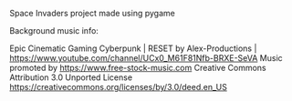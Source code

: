 Space Invaders project made using pygame

Background music info:

Epic Cinematic Gaming Cyberpunk | RESET by Alex-Productions | https://www.youtube.com/channel/UCx0_M61F81Nfb-BRXE-SeVA Music promoted by https://www.free-stock-music.com Creative Commons Attribution 3.0 Unported License https://creativecommons.org/licenses/by/3.0/deed.en_US
